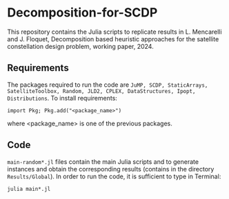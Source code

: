 # Decomposition-for-SCDP

This repository contains the Julia scripts to replicate results in L. Mencarelli and J. Floquet, Decomposition based heuristic approaches for the
satellite constellation design problem, working paper, 2024. 

## Requirements

The packages required to run the code are ``JuMP, SCDP, StaticArrays, SatelliteToolbox, Random, JLD2, CPLEX, DataStructures, Ipopt, Distributions``. To install requirements:

```
import Pkg; Pkg.add("<package_name>")
```

where <package_name> is one of the previous packages.

## Code

``main-random*.jl`` files contain the main Julia scripts and to generate instances and obtain the corresponding results (contains in the directory ``Results/Global``). In order to run the code, it is sufficient to type in Terminal:

```
julia main*.jl
```
